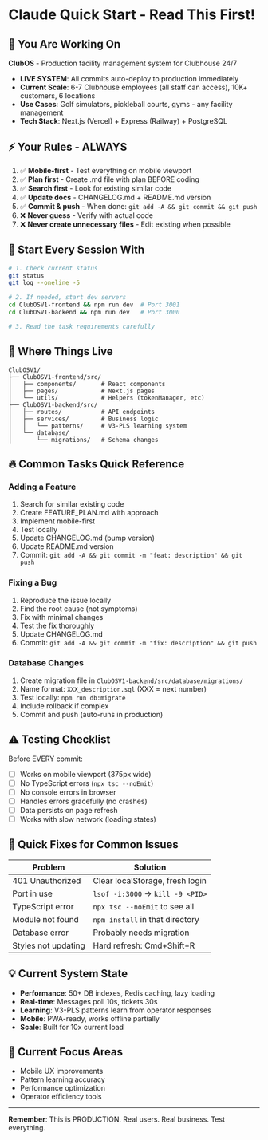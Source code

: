 # Claude Quick Start - Read This First!

## 🎯 You Are Working On
**ClubOS** - Production facility management system for Clubhouse 24/7
- **LIVE SYSTEM**: All commits auto-deploy to production immediately
- **Current Scale**: 6-7 Clubhouse employees (all staff can access), 10K+ customers, 6 locations
- **Use Cases**: Golf simulators, pickleball courts, gyms - any facility management
- **Tech Stack**: Next.js (Vercel) + Express (Railway) + PostgreSQL

## ⚡ Your Rules - ALWAYS
1. ✅ **Mobile-first** - Test everything on mobile viewport
2. ✅ **Plan first** - Create .md file with plan BEFORE coding
3. ✅ **Search first** - Look for existing similar code
4. ✅ **Update docs** - CHANGELOG.md + README.md version
5. ✅ **Commit & push** - When done: `git add -A && git commit && git push`
6. ❌ **Never guess** - Verify with actual code
7. ❌ **Never create unnecessary files** - Edit existing when possible

## 🚀 Start Every Session With
```bash
# 1. Check current status
git status
git log --oneline -5

# 2. If needed, start dev servers
cd ClubOSV1-frontend && npm run dev  # Port 3001
cd ClubOSV1-backend && npm run dev   # Port 3000

# 3. Read the task requirements carefully
```

## 📁 Where Things Live
```
ClubOSV1/
├── ClubOSV1-frontend/src/
│   ├── components/       # React components
│   ├── pages/            # Next.js pages
│   └── utils/            # Helpers (tokenManager, etc)
├── ClubOSV1-backend/src/
│   ├── routes/           # API endpoints
│   ├── services/         # Business logic
│   │   └── patterns/     # V3-PLS learning system
│   └── database/
│       └── migrations/   # Schema changes
```

## 🔥 Common Tasks Quick Reference

### Adding a Feature
1. Search for similar existing code
2. Create FEATURE_PLAN.md with approach
3. Implement mobile-first
4. Test locally
5. Update CHANGELOG.md (bump version)
6. Update README.md version
7. Commit: `git add -A && git commit -m "feat: description" && git push`

### Fixing a Bug
1. Reproduce the issue locally
2. Find the root cause (not symptoms)
3. Fix with minimal changes
4. Test the fix thoroughly
5. Update CHANGELOG.md
6. Commit: `git add -A && git commit -m "fix: description" && git push`

### Database Changes
1. Create migration file in `ClubOSV1-backend/src/database/migrations/`
2. Name format: `XXX_description.sql` (XXX = next number)
3. Test locally: `npm run db:migrate`
4. Include rollback if complex
5. Commit and push (auto-runs in production)

## ⚠️ Testing Checklist
Before EVERY commit:
- [ ] Works on mobile viewport (375px wide)
- [ ] No TypeScript errors (`npx tsc --noEmit`)
- [ ] No console errors in browser
- [ ] Handles errors gracefully (no crashes)
- [ ] Data persists on page refresh
- [ ] Works with slow network (loading states)

## 🐛 Quick Fixes for Common Issues

| Problem | Solution |
|---------|----------|
| 401 Unauthorized | Clear localStorage, fresh login |
| Port in use | `lsof -i:3000` → `kill -9 <PID>` |
| TypeScript error | `npx tsc --noEmit` to see all |
| Module not found | `npm install` in that directory |
| Database error | Probably needs migration |
| Styles not updating | Hard refresh: Cmd+Shift+R |

## 💡 Current System State
- **Performance**: 50+ DB indexes, Redis caching, lazy loading
- **Real-time**: Messages poll 10s, tickets 30s
- **Learning**: V3-PLS patterns learn from operator responses
- **Mobile**: PWA-ready, works offline partially
- **Scale**: Built for 10x current load

## 🎯 Current Focus Areas
- Mobile UX improvements
- Pattern learning accuracy
- Performance optimization
- Operator efficiency tools

---

**Remember**: This is PRODUCTION. Real users. Real business. Test everything.